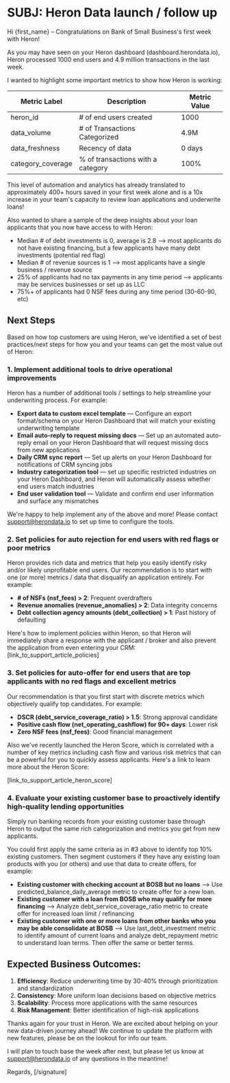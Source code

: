 # SUBJ: Heron Data launch / follow up

Hi {first_name} – Congratulations on Bank of Small Business's first week with Heron!

As you may have seen on your Heron dashboard (dashboard.herondata.io), Heron processed 1000 end users and 4.9 million transactions in the last week.

I wanted to highlight some important metrics to show how Heron is working:

| Metric Label | Description | Metric Value |
|--------------|-------------|--------------|
| heron_id | # of end users created | 1000 |
| data_volume | # of Transactions Categorized | 4.9M |
| data_freshness | Recency of data | 0 days |
| category_coverage | % of transactions with a category | 100% |

This level of automation and analytics has already translated to approximately 400+ hours saved in your first week alone and is a 10x increase in your team's capacity to review loan applications and underwrite loans!

Also wanted to share a sample of the deep insights about your loan applicants that you now have access to with Heron:

* Median # of debt investments is 0, average is 2.8 —> most applicants do not have existing financing, but a few applicants have many debt investments (potential red flag)
* Median # of revenue sources is 1 —> most applicants have a single business / revenue source
* 25% of applicants had no tax payments in any time period —> applicants may be services businesses or set up as LLC
* 75%+ of applicants had 0 NSF fees during any time period (30-60-90, etc)

## Next Steps

Based on how top customers are using Heron, we've identified a set of best practices/next steps for how you and your teams can get the most value out of Heron:

### 1. Implement additional tools to drive operational improvements

Heron has a number of additional tools / settings to help streamline your underwriting process. For example:
* **Export data to custom excel template** — Configure an export format/schema on your Heron Dashboard that will match your existing underwriting template
* **Email auto-reply to request missing docs** — Set up an automated auto-reply email on your Heron Dashboard that will request missing docs from new applications
* **Daily CRM sync report** — Set up alerts on your Heron Dashboard for notifications of CRM syncing jobs
* **Industry categorization tool** — set up specific restricted industries on your Heron Dashboard, and Heron will automatically assess whether end users match industries
* **End user validation tool** — Validate and confirm end user information and surface any mismatches 

We're happy to help implement any of the above and more! Please contact support@herondata.io to set up time to configure the tools.

### 2. Set policies for auto rejection for end users with red flags or poor metrics

Heron provides rich data and metrics that help you easily identify risky and/or likely unprofitable end users. Our recommendation is to start with one (or more) metrics / data that disqualify an application entirely. For example:

* **# of NSFs (nsf_fees) > 2**: Frequent overdrafters
* **Revenue anomalies (revenue_anomalies) > 2**: Data integrity concerns
* **Debt collection agency amounts (debt_collection) > 1**: Past history of defaulting

Here's how to implement policies within Heron, so that Heron will immediately share a response with the applicant / broker and also prevent the application from even entering your CRM:
[link_to_support_article_policies]

### 3. Set policies for auto-offer for end users that are top applicants with no red flags and excellent metrics

Our recommendation is that you first start with discrete metrics which objectively qualify top candidates. For example:

* **DSCR (debt_service_coverage_ratio) > 1.5**: Strong approval candidate
* **Positive cash flow (net_operating_cashflow) for 90+ days**: Lower risk
* **Zero NSF fees (nsf_fees)**: Good financial management

Also we've recently launched the Heron Score, which is correlated with a number of key metrics including cash flow and various risk metrics that can be a powerful for you to quickly assess applicants. Here's a link to learn more about the Heron Score:

[link_to_support_article_heron_score]

### 4. Evaluate your existing customer base to proactively identify high-quality lending opportunities

Simply run banking records from your existing customer base through Heron to output the same rich categorization and metrics you get from new applicants.

You could first apply the same criteria as in #3 above to identify top 10% existing customers. Then segment customers if they have any existing loan products with you (or others) and use that data to create offers, for example:

* **Existing customer with checking account at BOSB but no loans** —> Use predicted_balance_daily_average metric to create offer for a new loan.
* **Existing customer with a loan from BOSB who may qualify for more financing** —> Analyze debt_service_coverage_ratio metric to create offer for increased loan limit / refinancing
* **Existing customer with one or more loans from other banks who you may be able consolidate at BOSB** —> Use last_debt_investment metric to identify amount of current loans and analyze debt_repayment metric to understand loan terms. Then offer the same or better terms.

## Expected Business Outcomes:
1. **Efficiency**: Reduce underwriting time by 30-40% through prioritization and standardization
2. **Consistency**: More uniform loan decisions based on objective metrics
3. **Scalability**: Process more applications with the same resources
4. **Risk Management**: Better identification of high-risk applications

Thanks again for your trust in Heron. We are excited about helping on your new data-driven journey ahead! We continue to update the platform with new features, please be on the lookout for info our team. 

I will plan to touch base the week after next, but please let us know at support@herondata.io of any questions in the meantime!

Regards,
[/signature]
